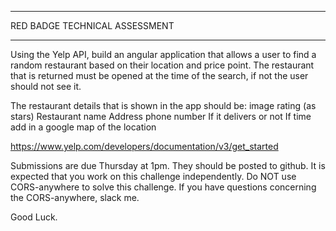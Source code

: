 **************************
RED BADGE TECHNICAL ASSESSMENT
**************************

Using the Yelp API, build an angular application that allows a user to find a random restaurant based on their location and price point. 
The restaurant that is returned must be opened at the time of the search, if not the user should not see it.

The restaurant details that is shown in the app should be:
image
rating (as stars)
Restaurant name 
Address
phone number 
If it delivers or not
If time add in a google map of the location 


https://www.yelp.com/developers/documentation/v3/get_started


Submissions are due Thursday at 1pm. They should be posted to github. It is expected that you work on this challenge independently.
Do NOT use CORS-anywhere to solve this challenge. If you have questions concerning the CORS-anywhere, slack me.

Good Luck.  
